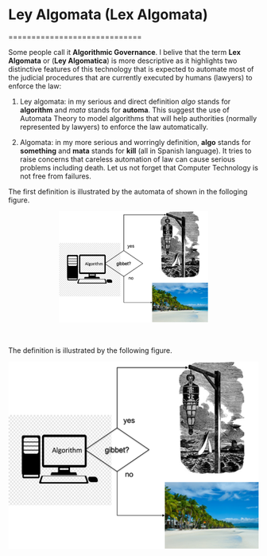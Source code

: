 # Ley Algomata (Lex Algomata)
=============================

Some people call it **Algorithmic Governance**. I belive that the term **Lex 
Algomata** or (**Ley Algomatica**) is more descriptive as it highlights two distinctive features
of this technology that is expected to automate most of the judicial 
procedures that are currently executed by humans (lawyers) to enforce 
the law:

1. Ley algomata: in my serious and direct definition _algo_ stands 
   for **algorithm** 
   and _mata_ stands for **automa**. This suggest the use of
   Automata Theory to model algorithms that will help authorities
   (normally represented by lawyers) to enforce the law automatically.
  
 
 2. Algomata:  in my more serious and worringly definition, **algo** stands 
    for **something** and **mata** stands for **kill** (all in Spanish 
    language).  It tries to raise concerns that careless automation of law 
    can cause serious problems including death. Let us not forget that
    Computer Technology is not free from failures.  
    
The first definition is illustrated by the automata of shown in
the folloging figure.

<p align="center">
  <img src="./figures/leyalgomata/gibbet.png" 
   width="300" title="Automata used to enforce the law.">
</p>
</br>


The definition is illustrated by the following figure.
<p align="center">
  <img src="./figures/leyalgomata/gibbet.png" 
   width="600" title="Lex algomata in action.">
</p>
</br>
